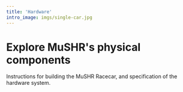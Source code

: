 ```yaml
---
title: 'Hardware'
intro_image: imgs/single-car.jpg
---
```


# Explore MuSHR's physical components

Instructions for building the MuSHR Racecar, and specification of the hardware system.
